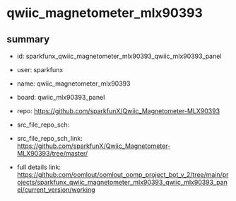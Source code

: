 # qwiic_magnetometer_mlx90393
 
## summary 
* id: sparkfunx_qwiic_magnetometer_mlx90393_qwiic_mlx90393_panel
* user: sparkfunx
* name: qwiic_magnetometer_mlx90393
* board: qwiic_mlx90393_panel
* repo: https://github.com/sparkfunX/Qwiic_Magnetometer-MLX90393



* src_file_repo_sch: 
* src_file_repo_sch_link: https://github.com/sparkfunX/Qwiic_Magnetometer-MLX90393/tree/master/
* full details link: https://github.com/oomlout/oomlout_oomp_project_bot_v_2/tree/main/projects/sparkfunx_qwiic_magnetometer_mlx90393_qwiic_mlx90393_panel/current_version/working  







